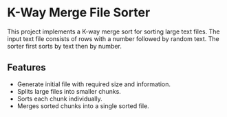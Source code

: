 # K-Way Merge File Sorter

This project implements a K-way merge sort for sorting large text files. 
The input text file consists of rows with a number followed by random text.
The sorter first sorts by text then by number.

## Features

- Generate initial file with required size and information.
- Splits large files into smaller chunks.
- Sorts each chunk individually.
- Merges sorted chunks into a single sorted file.